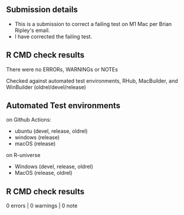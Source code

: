 ## Submission details

- This is a submission to correct a failing test on M1 Mac per Brian Ripley's email. 
- I have corrected the failing test.

## R CMD check results

There were no ERRORs, WARNINGs or NOTEs

Checked against automated test environments, RHub, MacBuilder, and WinBuilder (oldrel/devel/release)

## Automated Test environments

on Github Actions:
* ubuntu (devel, release, oldrel)
* windows (release)
* macOS (release)

on R-universe
* Windows (devel, release, oldrel)
* MacOS (release, oldrel)

## R CMD check results

0 errors | 0 warnings | 0 note
